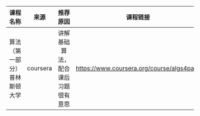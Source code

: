 |课程名称|来源|推荐原因|课程链接|
|:-:|:-:|:-:|:-:|
|算法（第一部分）普林斯顿大学|coursera|讲解基础算法，配合课后习题很有意思|https://www.coursera.org/course/algs4partI|

